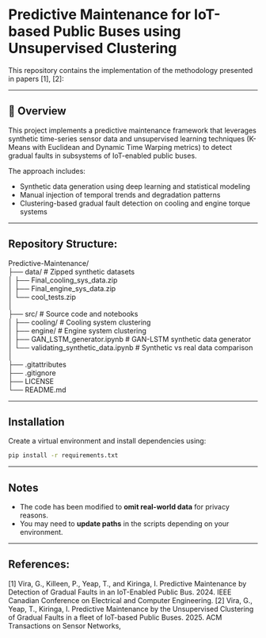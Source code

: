 # Predictive Maintenance for IoT-based Public Buses using Unsupervised Clustering

This repository contains the implementation of the methodology presented in papers [1], [2]:

---

## 📘 Overview

This project implements a predictive maintenance framework that leverages synthetic time-series sensor data and unsupervised learning techniques (K-Means with Euclidean and Dynamic Time Warping metrics) to detect gradual faults in subsystems of IoT-enabled public buses.

The approach includes:
- Synthetic data generation using deep learning and statistical modeling
- Manual injection of temporal trends and degradation patterns
- Clustering-based gradual fault detection on cooling and engine torque systems

---
## Repository Structure:
Predictive-Maintenance/  
├── data/                          # Zipped synthetic datasets  
│   ├── Final_cooling_sys_data.zip  
│   ├── Final_engine_sys_data.zip  
│   └── cool_tests.zip  
│  
├── src/                            # Source code and notebooks  
│   ├── cooling/                    # Cooling system clustering  
│   ├── engine/                     # Engine system clustering  
│   ├── GAN_LSTM_generator.ipynb    # GAN-LSTM synthetic data generator  
│   └── validating_synthetic_data.ipynb  # Synthetic vs real data comparison  
│  
├── .gitattributes  
├── .gitignore  
├── LICENSE  
└── README.md  

---
## Installation

Create a virtual environment and install dependencies using:

```bash
pip install -r requirements.txt
```
---
## Notes

- The code has been modified to **omit real-world data** for privacy reasons.
- You may need to **update paths** in the scripts depending on your environment.
---
  
## References:

[1]	Vira, G., Killeen, P., Yeap, T., and Kiringa, I. Predictive Maintenance by Detection of Gradual Faults in an IoT-Enabled Public Bus. 2024. IEEE Canadian Conference on Electrical and Computer Engineering.
[2]	Vira, G., Yeap, T., Kiringa, I. Predictive Maintenance by the Unsupervised Clustering of Gradual Faults in a fleet of IoT-based Public Buses. 2025. ACM Transactions on Sensor Networks,

